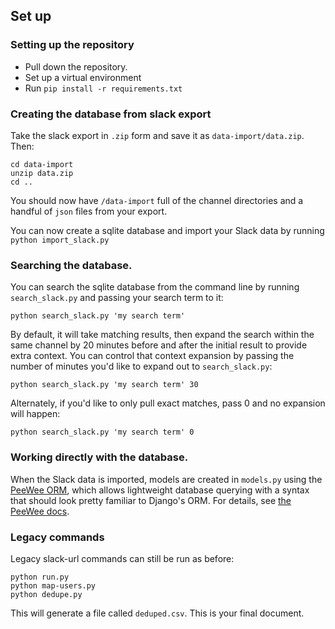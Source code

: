 ## Set up

### Setting up the repository

* Pull down the repository.
* Set up a virtual environment
* Run `pip install -r requirements.txt`

### Creating the database from slack export

Take the slack export in `.zip` form and save it as `data-import/data.zip`. Then:

```
cd data-import
unzip data.zip
cd ..
```

You should now have `/data-import` full of the channel directories and a handful of `json` files from your export.

You can now create a sqlite database and import your Slack data by running `python import_slack.py`

### Searching the database.

You can search the sqlite database from the command line by running `search_slack.py` and passing your search term to it:

`python search_slack.py 'my search term'` 

By default, it will take matching results, then expand the search within the same channel by 20 minutes 
before and after the initial result to provide extra context. You can control that context expansion by passing the number of minutes
you'd like to expand out to `search_slack.py`:

`python search_slack.py 'my search term' 30`

Alternately, if you'd like to only pull exact matches, pass 0 and no expansion will happen:

`python search_slack.py 'my search term' 0`


### Working directly with the database.
When the Slack data is imported, models are created in `models.py` using the [PeeWee ORM](http://docs.peewee-orm.com/en/latest/index.html), 
which allows lightweight database querying with a syntax that should look pretty familiar to Django's ORM. 
For details, see [the PeeWee docs](http://docs.peewee-orm.com/en/latest/peewee/quickstart.html#retrieving-data).


### Legacy commands

Legacy slack-url commands can still be run as before:

```
python run.py
python map-users.py
python dedupe.py
```

This will generate a file called `deduped.csv`. This is your final document.
